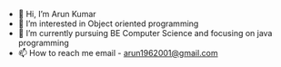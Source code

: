 - 👋 Hi, I’m Arun Kumar
- 👀 I’m interested in Object oriented programming
- 🌱 I’m currently pursuing BE Computer Science and focusing on java programming
- 📫 How to reach me email - arun1962001@gmail.com

<!---
ArunKumar196/ArunKumar196 is a ✨ special ✨ repository because its `README.md` (this file) appears on your GitHub profile.
You can click the Preview link to take a look at your changes.
--->

